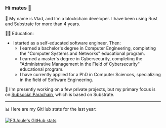 ### Hi mates 👋

🌱 My name is Vlad, and I'm a blockchain developer. I have been using Rust and Substrate for more than 4 years.

🧑‍🎓 Education:
- I started as a self-educated software engineer. Then:
  - I earned a bachelor's degree in Computer Engineering, completing the "Computer Systems and Networks" educational program.
  - I earned a master's degree in Cybersecurity, completing the "Administrative Management in the Field of Cybersecurity" educational program.
  - I have currently applied for a PhD in Computer Sciences, specializing in the field of Software Engineering.

🔭 I'm presently working on a few private projects, but my primary focus is on [Subsocial Parachain](https://github.com/dappforce/subsocial-parachain), which is based on Substrate.

---
📊 Here are my GitHub stats for the last year:

[![F3Joule's GitHub stats](https://github-readme-stats.vercel.app/api?username=f3joule&theme=dracula&show_icons=true&count_private=true&hide_title=true)](https://github.com/f3joule/f3joule)
